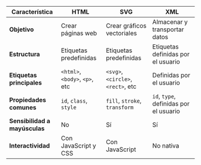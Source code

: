 | **Característica**           | **HTML**                          | **SVG**                             | **XML**                             |
|------------------------------|-----------------------------------|-------------------------------------|-------------------------------------|
| **Objetivo**                 | Crear páginas web                 | Crear gráficos vectoriales          | Almacenar y transportar datos       |
| **Estructura**               | Etiquetas predefinidas            | Etiquetas predefinidas              | Etiquetas definidas por el usuario  |
| **Etiquetas principales**    | `<html>`, `<body>`, `<p>`, etc   | `<svg>`, `<circle>`, `<rect>`, etc | Definidas por el usuario            |
| **Propiedades comunes**      | `id`, `class`, `style`            | `fill`, `stroke`, `transform`       | `id`, `type`, definidas por el usuario |
| **Sensibilidad a mayúsculas**| No                                | Sí                                  | Sí                                  |
| **Interactividad**           | Con JavaScript y CSS              | Con JavaScript                      | No nativa                           |
